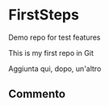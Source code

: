 # FirstSteps
Demo repo for test features

This is my first repo in Git

Aggiunta qui, dopo, un'altro

## Commento
